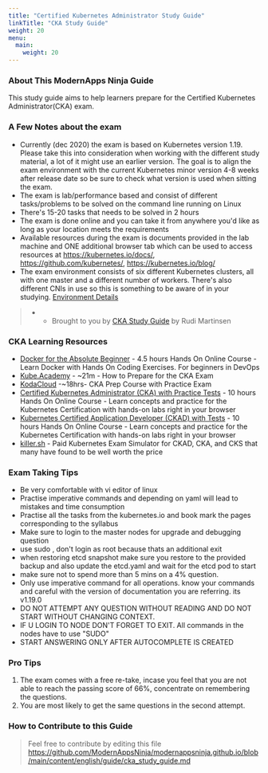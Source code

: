 ```yaml
---
title: "Certified Kubernetes Administrator Study Guide"
linkTitle: "CKA Study Guide"
weight: 20
menu:
  main:
    weight: 20
---
```



### About This ModernApps Ninja Guide

This study guide aims to help learners prepare for the Certified Kubernetes Administrator(CKA) exam.

### A Few Notes about the exam

- Currently (dec 2020) the exam is based on Kubernetes version 1.19. Please take this into consideration when working with the different study material, a lot of it might use an earlier version. The goal is to align the exam environment with the current Kubernetes minor version 4-8 weeks after release date so be sure to check what version is used when sitting the exam.
- The exam is lab/performance based and consist of different tasks/problems to be solved on the command line running on Linux
- There's 15-20 tasks that needs to be solved in 2 hours
- The exam is done online and you can take it from anywhere you'd like as long as your location meets the requirements
- Available resources during the exam is documents provided in the lab machine and ONE additional browser tab which can be used to access resources at https://kubernetes.io/docs/, https://github.com/kubernetes/, https://kubernetes.io/blog/
- The exam environment consists of six different Kubernetes clusters, all with one master and a different number of workers. There's also different CNIs in use so this is something to be aware of in your studying. [Environment Details](https://docs.linuxfoundation.org/tc-docs/certification/tips-cka-and-ckad#cka-and-ckad-environment)

> - * Brought to you by [CKA Study Guide](https://rudimartinsen.com/2020/12/28/cka-study-guide/) by Rudi Martinsen

### CKA Learning Resources

- [Docker for the Absolute Beginner](https://www.udemy.com/course/learn-docker/) - 4.5 hours Hands On Online Course - Learn Docker with Hands On Coding Exercises. For beginners in DevOps
- [Kube.Academy](https://kube.academy/courses/how-to-prepare-for-the-cka-exam) - ~21m - How to Prepare for the CKA Exam 
- [KodaCloud](https://kodekloud.com/p/certified-kubernetes-administrator-with-practice-tests) -~18hrs-  CKA Prep Course with Practice Exam 
- [Certified Kubernetes Administrator (CKA) with Practice Tests](https://www.udemy.com/course/certified-kubernetes-administrator-with-practice-tests/) - 10 hours Hands On Online Course - Learn concepts and practice for the Kubernetes Certification with hands-on labs right in your browser
- [Kubernetes Certified Application Developer (CKAD) with Tests](https://www.udemy.com/course/certified-kubernetes-application-developer/) - 10 hours Hands On Online Course - Learn concepts and practice for the Kubernetes Certification with hands-on labs right in your browser
- [killer.sh](https://killer.sh/) - Paid Kubernetes Exam Simulator for CKAD, CKA, and CKS that many have found to be well worth the price

### Exam Taking Tips

- Be very comfortable with vi editor of linux
- Practise imperative commands and depending on yaml will lead to mistakes and time consumption
- Practise all the tasks from the kubernetes.io and book mark the pages corresponding to the syllabus
- Make sure to login to the master nodes for upgrade and debugging question
- use sudo , don't login as root because thats an additional exit
- when restoring etcd snapshot make sure you restore to the provided backup and also update the etcd.yaml and wait for the etcd pod to start
- make sure not to spend more than 5 mins on a 4% question.
- Only use imperative command for all operations. know your commands and careful with the version of documentation you are referring. its v1.19.0
- DO NOT ATTEMPT ANY QUESTION WITHOUT READING AND DO NOT START WITHOUT CHANGING CONTEXT. 
- IF U LOGIN TO NODE DON'T FORGET TO EXIT. All commands in the nodes have to use "SUDO"
- START ANSWERING ONLY AFTER AUTOCOMPLETE IS CREATED

### Pro Tips 
1. The exam comes with a free re-take, incase you feel that you are not able to reach the passing score of 66%, concentrate on remembering the questions.
2. You are most likely to get the same questions in the second attempt.

### How to Contribute to this Guide
> Feel free to contribute by editing this file https://github.com/ModernAppsNinja/modernappsninja.github.io/blob/main/content/english/guide/cka_study_guide.md
